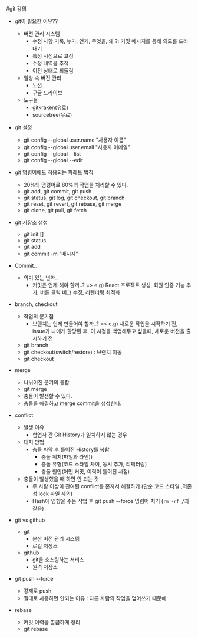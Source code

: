 #git 강의

- git이 필요한 이유??

  - 버전 관리 시스템
    - 수정 사항 기록, 누가, 언제, 무엇을, 왜 ?: 커밋 메시지를 통해 의도를 드러내기
    - 특정 시점으로 고정
    - 수정 내역을 추적
    - 이전 상태로 되돌림
  - 일상 속 버전 관리
    - 노션
    - 구글 드라이브
  - 도구들
    - gitkraken(유료)
    - sourcetree(무료)

- git 설정

  - git config --global user.name "사용자 이름"
  - git config --global user.email "사용자 이메일"
  - git config --global --list
  - git config --global --edit

- git 명령어에도 적용되는 파레토 법칙

  - 20%의 명령어로 80%의 작업을 처리할 수 있다.
  - git add, git commit, git push
  - git status, git log, git checkout, git branch
  - git reset, git revert, git rebase, git merge
  - git clone, git pull, git fetch

- git 저장소 생성

  - git init [<directory>]
  - git status
  - git add <file>
  - git commit -m "메시지"

- Commit..
  - 의미 있는 변화..
    - 커밋은 언제 해야 할까..? => e.g) React 프로젝트 생성, 회원 인증 기능 추가, 버튼 클릭 버그 수정, 리렌더링 최적화
- branch, checkout

  - 작업의 분기점
    - 브랜치는 언제 만들어야 할까..? => e.g) 새로운 작업을 시작하기 전, issue가 나에게 할당된 후, 이 시점을 백업해두고 싶을때, 새로운 버전을 출시하기 전
  - git branch <branch-name>
  - git checkout(switch/restore) : 브랜치 이동
  - git checkout <branch-name>

- merge

  - 나뉘어진 분기의 통합
  - git merge <branch-name>
  - 충돌이 발생할 수 있다.
  - 충돌을 해결하고 merge commit을 생성한다.

- conflict

  - 발생 이유
    - 협업자 간 Git History가 일치하지 않는 경우
  - 대처 방법
    - 충돌 파악 후 틀어진 History를 봉합
      - 충돌 위치(파일과 라인))
      - 충돌 유형(코드 스타일 차이, 동시 추가, 리팩터링)
      - 충돌 원인(어떤 커밋, 이력이 틀어진 시점)
  - 충돌이 발생했을 때 하면 안 되는 것
    - 두 사람 이상이 관여된 conflict를 혼자서 해결하기 (단순 코드 스타일 ,의존성 lock 파일 제외)
    - Hash에 영향을 주는 작업 후 git push --force 명령어 치기 (`rm -rf /`과 같음)

- git vs github
  - git
    - 분산 버전 관리 시스템
    - 로컬 저장소
  - github
    - git을 호스팅하는 서비스
    - 원격 저장소
- git push --force
  - 강제로 push
  - 절대로 사용하면 안되는 이유 : 다른 사람의 작업을 덮어쓰기 때문에
- rebase
  - 커밋 이력을 깔끔하게 정리
  - git rebase <base-branch>

